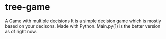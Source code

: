 # tree-game
A Game with multiple decisions
It is a simple decision game which is mostly based on your decisons.
Made with Python.
Main.py(1) is the better version as of right now.
